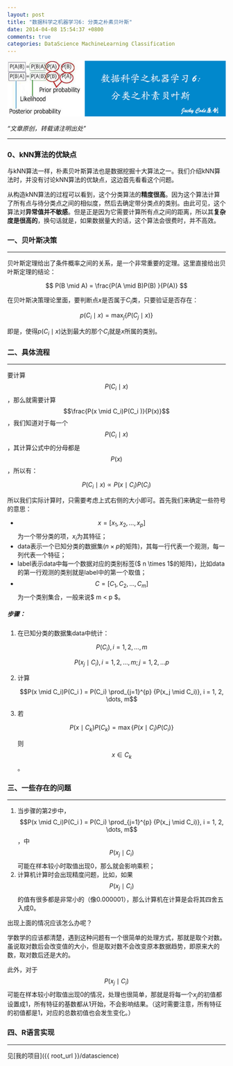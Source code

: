 ```yaml
---
layout: post
title: "数据科学之机器学习6: 分类之朴素贝叶斯"
date: 2014-04-08 15:54:37 +0800
comments: true
categories: DataScience MachineLearning Classification
---
```



![article 20](/images/article/article20.jpg)
<!-- more -->

*“文章原创，转载请注明出处”*

***

### 0、kNN算法的优缺点
与kNN算法一样，朴素贝叶斯算法也是数据挖掘十大算法之一。我们介绍kNN算法时，并没有讨论kNN算法的优缺点，这边首先看看这个问题。

从构造kNN算法的过程可以看到，这个分类算法的**精度很高**。因为这个算法计算了所有点与待分类点之间的相似度，然后去确定带分类点的类别。由此可见，这个算法对**异常值并不敏感**。但是正是因为它需要计算所有点之间的距离，所以其**复杂度是很高的**，换句话就是，如果数据量大的话，这个算法会很费时，并不高效。

### 一、贝叶斯决策
***

贝叶斯定理给出了条件概率之间的关系，是一个非常重要的定理。这里直接给出贝叶斯定理的结论：

$$ P(B  \mid A) = \frac{P(A \mid B)P(B) }{P(A)} $$

在贝叶斯决策理论里面，要判断点$x$是否属于$C_i$类，只要验证是否存在：

$$ p(C_i \mid x) = \max_{j} \{ P(C_j \mid x) \} $$

即是，使得$p(C_i \mid x)$达到最大的那个$C_i$就是$x$所属的类别。

### 二、具体流程
***

要计算$$P(C_i \mid x)$$，那么就需要计算$$\frac{P(x \mid C_i)P(C_i )}{P(x)}$$，我们知道对于每一个$$P(C_i \mid x)$$，其计算公式中的分母都是$$P(x)$$，所以有：

$$ P(C_i \mid x) \propto P(x \mid C_i)P(C_i ) $$

所以我们实际计算时，只需要考虑上式右侧的大小即可。首先我们来确定一些符号的意思：

* $$x = [x_1, x_2, \dots, x_p]$$为一个带分类的项，$x_i$为其特征；
* data表示一个已知分类的数据集($n \times p$的矩阵)，其每一行代表一个观测，每一列代表一个特征；
* label表示data中每一个数据对应的类别标签($ n \times 1$的矩阵)，比如data的第一行观测的类别就是label中的第一个取值；
* $$C = [ C_1, C_2, \dots, C_m ]$$为一个类别集合，一般来说$ m < p $。

##### 步骤：

1. 在已知分类的数据集data中统计：

	$$P(C_i), i = 1, 2, \dots, m$$

	$$P(x_j \mid C_i), i = 1, 2, \dots, m; j = 1, 2, \dots p$$

2. 计算

	$$P(x \mid C_i)P(C_i ) = P(C_i) \prod_{j=1}^{p} {P(x_j \mid C_i)}, i = 1, 2, \dots, m$$

3. 若

	$$P(x \mid C_k)P(C_k) = \max\{ P(x \mid C_i)P(C_i ) \}$$

	则$$ x \in C_k$$。

### 三、一些存在的问题
***

1. 当步骤的第2步中，$$P(x \mid C_i)P(C_i ) = P(C_i) \prod_{j=1}^{p} {P(x_j \mid C_i)}, i = 1, 2, \dots, m$$，中$$P(x_j \mid C_i)$$可能在样本较小时取值出现0，那么就会影响乘积；
2. 计算机计算时会出现精度问题，比如，如果$$P(x_j \mid C_i)$$的值有很多都是非常小的（像0.000001），那么计算机在计算是会将其四舍五入成0。

出现上面的情况应该怎么办呢？

学数学的应该都清楚，遇到这种问题有一个很简单的处理方式，那就是取个对数。虽说取对数后会改变值的大小，但是取对数不会改变原本数据趋势，即原来大的数，取对数后还是大的。

此外，对于$$P(x_j \mid C_i)$$可能在样本较小时取值出现0的情况，处理也很简单，那就是将每一个$x_j$的初值都设置成1，所有特征的基数都从1开始，不会影响结果。（这时需要注意，所有特征的初值都是1，对应的总数初值也会发生变化。）

### 四、R语言实现
***

见[我的项目]({{ root_url }}/datascience)

